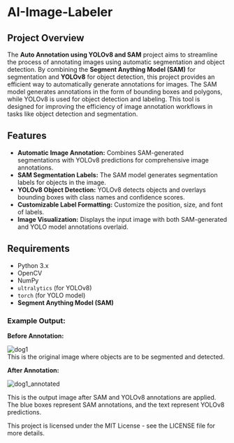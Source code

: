 # AI-Image-Labeler

## Project Overview
The **Auto Annotation using YOLOv8 and SAM** project aims to streamline the process of annotating images using automatic segmentation and object detection. By combining the **Segment Anything Model (SAM)** for segmentation and **YOLOv8** for object detection, this project provides an efficient way to automatically generate annotations for images. The SAM model generates annotations in the form of bounding boxes and polygons, while YOLOv8 is used for object detection and labeling. This tool is designed for improving the efficiency of image annotation workflows in tasks like object detection and segmentation.

## Features
- **Automatic Image Annotation:** Combines SAM-generated segmentations with YOLOv8 predictions for comprehensive image annotations.
- **SAM Segmentation Labels:** The SAM model generates segmentation labels for objects in the image.
- **YOLOv8 Object Detection:** YOLOv8 detects objects and overlays bounding boxes with class names and confidence scores.
- **Customizable Label Formatting:** Customize the position, size, and font of labels.
- **Image Visualization:** Displays the input image with both SAM-generated and YOLO model annotations overlaid.

## Requirements
- Python 3.x
- OpenCV
- NumPy
- `ultralytics` (for YOLOv8)
- `torch` (for YOLO model)
- **Segment Anything Model (SAM)**

### Example Output: 
**Before Annotation:**  

![dog1](https://github.com/user-attachments/assets/b36808df-e5b2-43f1-839d-d9abb4348016)  
This is the original image where objects are to be segmented and detected.  

**After Annotation:**  

![dog1_annotated](https://github.com/user-attachments/assets/2e9c2d7e-4210-4189-ad09-546b67646e2a)  



This is the output image after SAM and YOLOv8 annotations are applied. The blue boxes represent SAM annotations, and the text represent YOLOv8 predictions.


This project is licensed under the MIT License - see the LICENSE file for more details.


